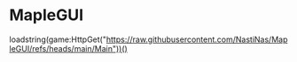 # MapleGUI

loadstring(game:HttpGet("https://raw.githubusercontent.com/NastiNas/MapleGUI/refs/heads/main/Main"))()
